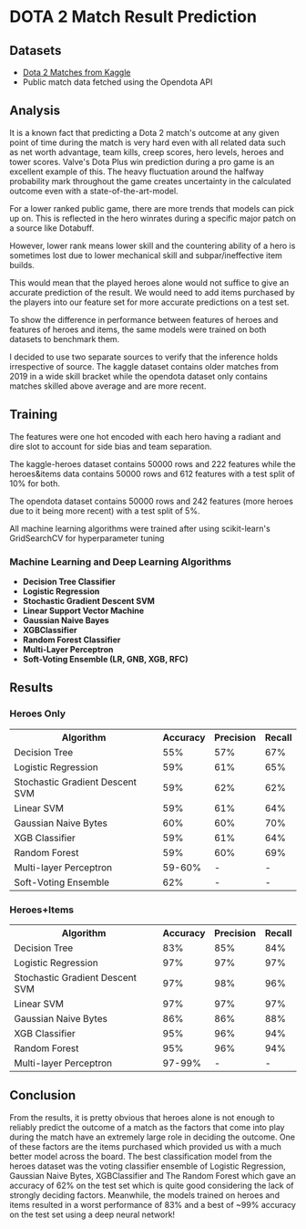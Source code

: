 # DOTA 2 Match Result Prediction

## Datasets 

<ul>
<li><a href="https://www.kaggle.com/devinanzelmo/dota-2-matches">Dota 2 Matches from Kaggle</a></li>
<li>Public match data fetched using the Opendota API</li>
</ul>

## Analysis

It is a known fact that predicting a Dota 2 match's outcome at any given point of time during the match is very hard even with all related data such as net worth advantage, team kills, creep scores, hero levels, heroes and tower scores. Valve's Dota Plus win prediction during a pro game is an excellent example of this. The heavy fluctuation around the halfway probability mark throughout the game creates uncertainty in the calculated outcome even with a state-of-the-art-model.

For a lower ranked public game, there are more trends that models can pick up on. This is reflected in the hero winrates during a specific major patch on a source like Dotabuff.

However, lower rank means lower skill and the countering ability of a hero is sometimes lost due to lower mechanical skill and subpar/ineffective item builds.

This would mean that the played heroes alone would not suffice to give an accurate prediction of the result. We would need to add items purchased by the players into our feature set for more accurate predictions on a test set.

To show the difference in performance between features of heroes and features of heroes and items, the same models were trained on both datasets to benchmark them.

I decided to use two separate sources to verify that the inference holds irrespective of source. The kaggle dataset contains older matches from 2019 in a wide skill bracket while the opendota dataset only contains matches skilled above average and are more recent.

## Training

The features were one hot encoded with each hero having a radiant and dire slot to account for side bias and team separation.

The kaggle-heroes dataset contains 50000 rows and 222 features while the heroes&items data contains 50000 rows and 612 features with a test split of 10% for both.

The opendota dataset contains 50000 rows and 242 features (more heroes due to it being more recent) with a test split of 5%.

All machine learning algorithms were trained after using scikit-learn's GridSearchCV for hyperparameter tuning

### Machine Learning and Deep Learning Algorithms


<ul>
<strong>
<li>Decision Tree Classifier</li>
<li>Logistic Regression</li>
<li>Stochastic Gradient Descent SVM</li>
<li>Linear Support Vector Machine</li>
<li>Gaussian Naive Bayes</li>
<li>XGBClassifier</li>
<li>Random Forest Classifier</li>
<li>Multi-Layer Perceptron</li>
<li>Soft-Voting Ensemble (LR, GNB, XGB, RFC)</li>
</strong>
</ul>

## Results

### Heroes Only

<table>
<tr>
<th>Algorithm</th>
<th>Accuracy</th>
<th>Precision</th>
<th>Recall</th>
</tr>
<tr>
<td>Decision Tree</td>
<td>55%</td>
<td>57%</td>
<td>67%</td>
</tr>
<tr>
<td>Logistic Regression</td>
<td>59%</td>
<td>61%</td>
<td>65%</td>
</tr>
<tr>
<td>Stochastic Gradient Descent SVM</td>
<td>59%</td>
<td>62%</td>
<td>62%</td>
</tr>
<tr>
<td>Linear SVM</td>
<td>59%</td>
<td>61%</td>
<td>64%</td>
</tr>
<tr>
<td>Gaussian Naive Bytes</td>
<td>60%</td>
<td>60%</td>
<td>70%</td>
</tr>
<tr>
<td>XGB Classifier</td>
<td>59%</td>
<td>61%</td>
<td>64%</td>
</tr>
<tr>
<td>Random Forest</td>
<td>59%</td>
<td>60%</td>
<td>69%</td>
</tr>
<tr>
<td>Multi-layer Perceptron</td>
<td>59-60%</td>
<td> - </td>
<td> - </td>
</tr>
<tr>
<td>Soft-Voting Ensemble</td>
<td>62%</td>
<td> - </td>
<td> - </td>
</tr>

</table>

### Heroes+Items

<table>
<tr>
<th>Algorithm</th>
<th>Accuracy</th>
<th>Precision</th>
<th>Recall</th>
</tr>
<tr>
<td>Decision Tree</td>
<td>83%</td>
<td>85%</td>
<td>84%</td>
</tr>
<tr>
<td>Logistic Regression</td>
<td>97%</td>
<td>97%</td>
<td>97%</td>
</tr>
<tr>
<td>Stochastic Gradient Descent SVM</td>
<td>97%</td>
<td>98%</td>
<td>96%</td>
</tr>
<tr>
<td>Linear SVM</td>
<td>97%</td>
<td>97%</td>
<td>97%</td>
</tr>
<tr>
<td>Gaussian Naive Bytes</td>
<td>86%</td>
<td>86%</td>
<td>88%</td>
</tr>
<tr>
<td>XGB Classifier</td>
<td>95%</td>
<td>96%</td>
<td>94%</td>
</tr>
<tr>
<td>Random Forest</td>
<td>95%</td>
<td>96%</td>
<td>94%</td>
</tr>
<tr>
<td>Multi-layer Perceptron</td>
<td>97-99%</td>
<td> - </td>
<td> - </td>
</tr>

</table>

## Conclusion 

From the results, it is pretty obvious that heroes alone is not enough to reliably predict the outcome of a match as the factors that come into play during the match have an extremely large role in deciding the outcome. One of these factors are the items purchased which provided us with a much better model across the board. The best classification model from the heroes dataset was the voting classifier ensemble of Logistic Regression, Gaussian Naive Bytes, XGBClassifier and The Random Forest which gave an accuracy of 62% on the test set which is quite good considering the lack of strongly deciding factors. Meanwhile, the models trained on heroes and items resulted in a worst performance of 83% and a best of ~99% accuracy on the test set using a deep neural network!
